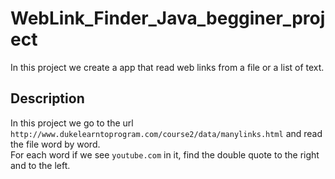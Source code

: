 # WebLink_Finder_Java_begginer_project

 In this project we create a app that read web links from a file or a list of text.

## Description

In this project we go to the url `http://www.dukelearntoprogram.com/course2/data/manylinks.html` and read the file word by word.  
For each word if we see `youtube.com` in it, find the double quote to the right and to the left.

